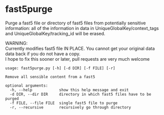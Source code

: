# fast5purge
Purge a fast5 file or directory of fast5 files from potentially sensitive information:
all of the information in data in UniqueGlobalKey/context_tags and UniqueGlobalKey/tracking_id will be erased.

WARNING:  
Currently modifies fast5 file IN PLACE. You cannot get your original data data back if you do not have a copy.  
I hope to fix this sooner or later, pull requests are very much welcome


```
usage: fast5purge.py [-h] [-d DIR] [-f FILE] [-r]

Remove all sensible content from a fast5

optional arguments:
  -h, --help            show this help message and exit
  -d DIR, --dir DIR     directory in which fast5 files have to be purged
  -f FILE, --file FILE  single fast5 file to purge
  -r, --recursive       recursively go through directory
```
